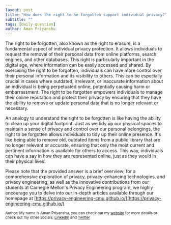 ```yaml
---
layout: post
title: "How does the right to be forgotten support individual privacy?"
subtitle: ""
tags: [daily-question]
author: Aman Priyanshu
---
```


The right to be forgotten, also known as the right to erasure, is a fundamental aspect of individual privacy protection. It allows individuals to request the removal of their personal data from online platforms, search engines, and other databases. This right is particularly important in the digital age, where information can be easily accessed and shared. By exercising the right to be forgotten, individuals can have more control over their personal information and its visibility to others. This can be especially crucial in cases where outdated, irrelevant, or inaccurate information about an individual is being perpetuated online, potentially causing harm or embarrassment. The right to be forgotten empowers individuals to manage their online reputation and protect their privacy by ensuring that they have the ability to remove or update personal data that is no longer relevant or necessary.

An analogy to understand the right to be forgotten is like having the ability to clean up your digital footprint. Just as we tidy up our physical spaces to maintain a sense of privacy and control over our personal belongings, the right to be forgotten allows individuals to tidy up their online presence. It's like being able to remove old, outdated items from a public library that are no longer relevant or accurate, ensuring that only the most current and pertinent information is available for others to access. This way, individuals can have a say in how they are represented online, just as they would in their physical lives.

Please note that the provided answer is a brief overview; for a comprehensive exploration of privacy, privacy-enhancing technologies, and privacy engineering, as well as the innovative contributions from our students at Carnegie Mellon's Privacy Engineering program, we highly encourage you to delve into our in-depth articles available through our homepage at [https://privacy-engineering-cmu.github.io/](https://privacy-engineering-cmu.github.io/).

<small>Author: My name is Aman Priyanshu, you can check out my [website](https://amanpriyanshu.github.io/) for more details or check out my other socials: [LinkedIn](https://www.linkedin.com/in/aman-priyanshu/) and [Twitter](https://twitter.com/AmanPriyanshu6)</small>
